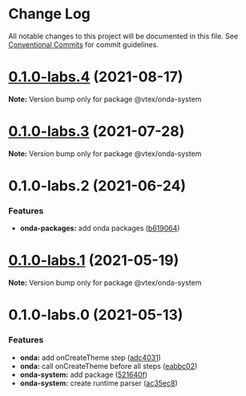 # Change Log

All notable changes to this project will be documented in this file.
See [Conventional Commits](https://conventionalcommits.org) for commit guidelines.

# [0.1.0-labs.4](https://github.com/vtex/onda/compare/@vtex/onda-system@0.1.0-labs.3...@vtex/onda-system@0.1.0-labs.4) (2021-08-17)

**Note:** Version bump only for package @vtex/onda-system

# [0.1.0-labs.3](https://github.com/vtex/onda/compare/@vtex/onda-system@0.1.0-labs.2...@vtex/onda-system@0.1.0-labs.3) (2021-07-28)

**Note:** Version bump only for package @vtex/onda-system

# 0.1.0-labs.2 (2021-06-24)

### Features

- **onda-packages:** add onda packages ([b619064](https://github.com/vtex/onda/commit/b619064d04d190d5615a2832dbcb86d96efd16ee))

# [0.1.0-labs.1](https://github.com/vtex/onda/compare/@vtex/onda-system@0.1.0-labs.0...@vtex/onda-system@0.1.0-labs.1) (2021-05-19)

**Note:** Version bump only for package @vtex/onda-system

# 0.1.0-labs.0 (2021-05-13)

### Features

- **onda:** add onCreateTheme step ([adc4031](https://github.com/vtex/onda/commit/adc40319f36bcc7595d74b95be89cb6e0fa454d8))
- **onda:** call onCreateTheme before all steps ([eabbc02](https://github.com/vtex/onda/commit/eabbc026b7471b3d46aac3ed5e71ac18d5cdfa8f))
- **onda-system:** add package ([521640f](https://github.com/vtex/onda/commit/521640fe4d5408d64ed5928f65cb79a9bea8faab))
- **onda-system:** create runtime parser ([ac35ec8](https://github.com/vtex/onda/commit/ac35ec8c272ab5739d3c80b262b32c7a632fac67))
